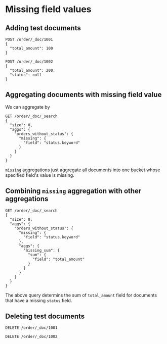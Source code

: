 # Missing field values

## Adding test documents

```
POST /order/_doc/1001
{
  "total_amount": 100
}
```

```
POST /order/_doc/1002
{
  "total_amount": 200,
  "status": null
}
```

## Aggregating documents with missing field value

We can aggregate by 

```http
GET /order/_doc/_search
{
  "size": 0,
  "aggs": {
    "orders_without_status": {
      "missing": {
        "field": "status.keyword"
      }
    }
  }
}
```

`missing` aggregations just aggregate all documents into one bucket whose specified field's value is missing.

## Combining `missing` aggregation with other aggregations

```http
GET /order/_doc/_search
{
  "size": 0,
  "aggs": {
    "orders_without_status": {
      "missing": {
        "field": "status.keyword"
      },
      "aggs": {
        "missing_sum": {
          "sum": {
            "field": "total_amount"
          }
        }
      }
    }
  }
}
```

The above query determins the sum of `total_amount` field for documents that have a missing `status` field.

## Deleting test documents

```
DELETE /order/_doc/1001
```

```
DELETE /order/_doc/1002
```